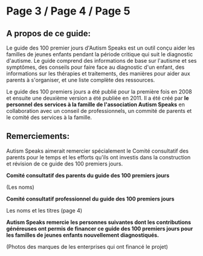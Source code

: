 # Page 3 / Page 4 / Page 5

## A propos de ce guide: 

Le guide des 100 premier jours d'Autism Speaks est un outil conçu aider les familles de jeunes enfants pendant la période critique qui suit le diagnostic d'autisme. Le guide comprend des informations de base sur l'autisme et ses symptômes, des conseils pour faire face au diagnostic d'un enfant, des informations sur les thérapies et traitements, des manières pour aider aux parents à s'organiser, et une liste complète des ressources.

Le guide des 100 premiers jours a été publié pour la première fois en 2008 et ensuite une deuxième version a été publiée en 2011. Il a été créé par **le personnel des services à la famille de l'association Autism Speaks** en collaboration avec un conseil de professionnels, un commité de parents et le comité des services à la famille.

## Remerciements: 
Autism Speaks aimerait remercier spécialement le Comité consultatif des parents pour le temps et les efforts qu'ils ont investis dans la construction et révision de ce guide des 100 premiers jours.

**Comité consultatif des parents du guide des 100 premiers jours**

(Les noms)

**Comité consultatif professionnel du guide des 100 premiers jours**

Les noms et les titres (page 4)

**Autism Speaks remercie les personnes suivantes dont les contributions généreuses ont permis de financer ce guide des 100 premiers jours pour les familles de jeunes enfants nouvellement diagnostiqués.**

(Photos des marques de les enterprises qui ont financé le projet)
